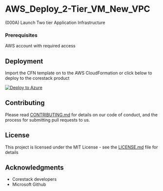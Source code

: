 
# AWS_Deploy_2-Tier_VM_New_VPC

(000A) Launch Two tier Application Infrastructure

### Prerequisites

AWS account with required access

## Deployment

Import the CFN template on to the AWS CloudFormation or click below to deploy to the corestack product 

[![Deploy to Azure](https://docs.corestack.io/wp-content/uploads/2019/09/deploy-to-corestack.svg)](http://qa.corestack.io/heatstack/templates?repositories=github&external_redirect=true&name=AWS_Deploy_2-Tier_VM_New_VPC&url=https://raw.githubusercontent.com/corestacklabs/Templates/qa/cfn/AWS_Deploy_2-Tier_VM_New_VPC/AWS_Deploy_2-Tier_VM_New_VPC_content.json&engine=cfn&type[0]=Cloud&classification[0]=Provisioning&services[0]=AWS&scope=tenant#/private)

## Contributing

Please read [CONTRIBUTING.md](https://gist.github.com/karthick-kk/30e4fd3f279492b4f040d5cd569d21d0) for details on our code of conduct, and the process for submitting pull requests to us.

## License

This project is licensed under the MIT License - see the [LICENSE.md](LICENSE.md) file for details

## Acknowledgments

* Corestack developers
* Microsoft Github

